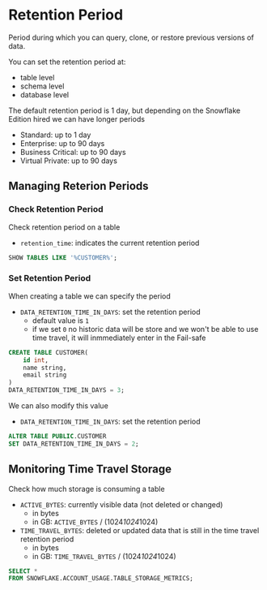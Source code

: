 # Retention Period

Period during which you can query, clone, or restore previous versions of data.

You can set the retention period at:

- table level
- schema level
- database level

The default retention period is 1 day, but depending on the Snowflake Edition hired we can have longer periods

- Standard: up to 1 day
- Enterprise: up to 90 days
- Business Critical: up to 90 days
- Virtual Private: up to 90 days

## Managing Reterion Periods

### Check Retention Period

Check retention period on a table

- `retention_time`: indicates the current retention period

```sql
SHOW TABLES LIKE '%CUSTOMER%';
```

### Set Retention Period

When creating a table we can specify the period

- `DATA_RETENTION_TIME_IN_DAYS`: set the retention period
  - default value is `1`
  - if we set `0` no historic data will be store and we won't be able to use time travel, it will inmmediately enter in the Fail-safe

```sql
CREATE TABLE CUSTOMER(
    id int,
    name string,
    email string
)
DATA_RETENTION_TIME_IN_DAYS = 3;
```

We can also modify this value

- `DATA_RETENTION_TIME_IN_DAYS`: set the retention period

```sql
ALTER TABLE PUBLIC.CUSTOMER
SET DATA_RETENTION_TIME_IN_DAYS = 2;
```

## Monitoring Time Travel Storage

Check how much storage is consuming a table

- `ACTIVE_BYTES`: currently visible data (not deleted or changed)
  - in bytes
  - in GB: `ACTIVE_BYTES` / (1024*1024*1024)
- `TIME_TRAVEL_BYTES`: deleted or updated data that is still in the time travel retention period
  - in bytes
  - in GB: `TIME_TRAVEL_BYTES` / (1024*1024*1024)

```sql
SELECT *
FROM SNOWFLAKE.ACCOUNT_USAGE.TABLE_STORAGE_METRICS;
```
